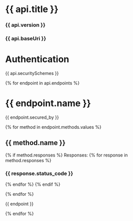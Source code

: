 
# {{ api.title }}

### {{ api.version }}
### {{ api.baseUri }}

# Authentication

{{ api.securitySchemes }}

{% for endpoint in api.endpoints %}

# {{ endpoint.name }}
{{ endpoint.secured_by }}

{% for method in endpoint.methods.values %}
## {{ method.name }}

{% if method.responses %}
Responses:
{% for response in method.responses %}
### {{ response.status_code }}
{% endfor %}
{% endif %}

{% endfor %}


{{ endpoint }}

{% endfor %}
